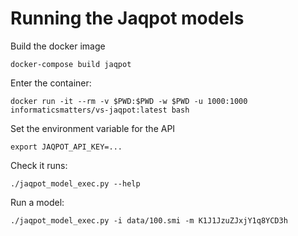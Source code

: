 # Running the Jaqpot models

Build the docker image
```
docker-compose build jaqpot
```

Enter the container:
```
docker run -it --rm -v $PWD:$PWD -w $PWD -u 1000:1000 informaticsmatters/vs-jaqpot:latest bash
```

Set the environment variable for the API
```
export JAQPOT_API_KEY=...
```

Check it runs:
```
./jaqpot_model_exec.py --help
```

Run a model:
```
./jaqpot_model_exec.py -i data/100.smi -m K1J1JzuZJxjY1q8YCD3h
```

